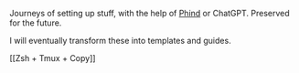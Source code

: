 
Journeys of setting up stuff, with the help of [Phind](https://www.phind.com) or ChatGPT. Preserved for the future. 

I will eventually transform these into templates and guides.

[[Zsh + Tmux + Copy]]
